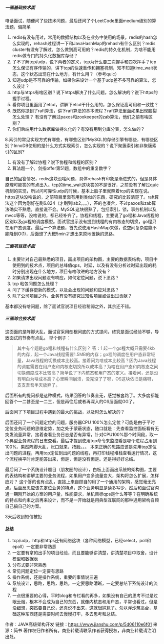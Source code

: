 ##### **一面基础技术面**

电话面试，随便问了些技术问题，最后还问了个LeetCode里面medium级别的算法题，偏简单

1. redis有没有用过，常用的数据结构以及在业务中使用的场景，redis的hash怎么实现的，rehash过程讲一下和JavaHashMap的rehash有什么区别？redis cluster有没有了解过，怎么做到高可用的？redis的持久化机制，为啥不能用redis做专门的持久化数据库存储？
2. 了不了解tcp/udp，说下两者的定义，tcp为什么要三次握手和四次挥手？tcp怎么保证有序传输的，讲下tcp的快速重传和拥塞机制，知不知道time_wait状态，这个状态出现在什么地方，有什么用？（参考quic）
3. 知道udp是不可靠的传输，如果你来设计一个基于udp差不多可靠的算法，怎么设计？
4. http与https有啥区别？说下https解决了什么问题，怎么解决的？说下https的握手过程。
5. 看你项目里面用了etcd，讲解下etcd干什么用的，怎么保证高可用和一致性？
6. 既然你提到了raft算法，讲下raft算法的基本流程？raft算法里面如果出现脑裂怎么处理？
    有没有了解过paxos和zookeeper的zab算法，他们之前有啥区别？
7. 你们后端用什么数据库做持久化的？有没有用到分库分表，怎么做的？

8.索引的常见实现方式有哪些，有哪些区别?MySQL的存储引擎有哪些，有哪些区别？InnoDB使用的是什么方式实现索引，怎么实现的？说下聚簇索引和非聚簇索引的区别?

1. 有没有了解过协程？说下协程和线程的区别？
2. 算法题一个，剑指offer第51题，数组中的重复数字？

自己的回答情况，redis这块没啥问题，具体rehash有印象是渐进式的，但是具体原理可能答的有点出入。tcp的time_wait这块答的不是很好，之前没有了解过quic机制的实现，所以问可靠性udp的时候，基本上脑子里就照着tcp的实现在说。https这块没啥说的，之前项目里面有用到类似的东西，研究的比较清楚了。raft算法这个因为刚好在刷6.824（才刷到lab2。。。），答的也凑合，不过paxos和zab算法确实不熟悉，直接说不会。MySQL这块很熟了，包括索引，锁，事务机制以及mvcc等等，没啥说的，都已经补齐了。协程和线程，主要说了go程和Java线程的区别以及go程的调度模型。面试官提示没有提到线程的有内核态的切换，go程只在用户态调度。最后一个算法题，首先说使用HashMap来做，说空间复杂度能不能降到O(1)，后面想了大概5min才想出来原地置换的思路。

##### **二面项目技术面**

1. 主要针对自己最熟悉的项目，画出项目的架构图，主要的数据表结构，项目中使用到的技术点，项目的总峰值qps，时延，以及有没有分析过时延出现的耗时分别出现在什么地方，项目有啥改进的地方没有？
2. 如果请求出现问题没有响应，如何定位问题，说下思路？
3. tcp 粘包问题怎么处理？
4. 问了下缓存更新的模式，以及会出现的问题和应对思路？
5. 除了公司项目之外，业务有没有研究过知名项目或做出过贡献？

基本都没有啥问题，除了面试官说项目经验稍弱之外，其余还不错。

##### **三面综合技术面**

这面面的是阵脚大乱，面试官采用刨根问底的方式提问，终究是面试经验不够，导致面试的节奏有点乱。 举个例子：

> 其中有个题是go程和线程有什么区别？
>  答：1 起一个go程大概只需要4kb的内存，起一个Java线程需要1.5MB的内存；go程的调度在用户态非常轻量，Java线程的切换成本比较高。接着问为啥成本比较高？因为Java线程的调度需要在用户态和内核态切换所以成本高？为啥在用户态和内核态之间切换调度成本比较高？简单说了下内核态和用户态的定义。接着问，还是没有明白为啥成本高？心里瞬间崩溃，没完没了了呀，OS这块依旧是痛呀，支支吾吾半天放弃了。

后面所有的提问都是这种模式，结果回答的节奏全无，感觉被套路了。大多度都能回答个一二甚至是一二三，但是再往后或者再深入的OS层面就GG了。

后面问了下项目过程中遇到的最大的挑战，以及时怎么解决的？

后面还问了一个问题定位的问题，服务器CPU 100%怎么定位？可能是由于平时定位业务问题的思维定势，加之处于蒙蔽状态，随口就是：先查看监控面板看有无突发流量异常，接着查看业务日志是否有异常，针对CPU100%那个时间段，取一个典型业务流程的日志查看。最后才提到使用top命令来监控看是哪个进程占用到100%。果然阵脚大乱，张口就来，捂脸。。。
 本来正确的思路应该是先用top定位出问题的进程，再用top定位到出问题的线程，再打印线程堆栈查看运行情况，这个流程换平时肯定能答出来，但是，但是没有但是。还是得好好总结。

最后问了一个系统设计题目（朋友圈的设计），白板上面画出系统的架构图，主要的表结构和讲解主要的业务流程，如果用户变多流量变大，架构将怎么扩展，怎样应对？
 这个答的也有点乱，直接上来自顾自的用了一个通用的架构，感觉毫无亮点。后面反思应该先定位业务的特点，这个业务明显是读多写少，然后和面试官沟通一期刚开始的方案的用户量，性能要求，单机目标qps是什么等等？在明确系统的特点和约束之后再来设计，而不是一开始就是用典型互联网的那种通用架构自顾自己搞自己的方案。

3天后收到短信被拒

#### **总结**

1. tcp/udp，http和https还有网络这块（各种网络模型，已经select，poll和epoll）一定要非常熟悉
2. 一定要有拿的出手的项目经验，而且要能够讲清楚，讲清楚项目中取舍，设计模型和数据表
3. 分布式要非常熟悉
4. 常见问题定位一定要有思路
5. 操作系统，还是操作系统，重要的事情说三遍
6. 系统设计，思路，思路，思路，一定要思路清晰，一定要总结下系统设计的流程
7. 一点很重要的心得，平时blog和专栏看的再多，如果没有自己的思考不过是过眼云烟，根本不会成为自己的东西，就像内核态和用户态，平常也看过，但是没细想，突然要自己说，还真说不出来，这就很尴尬了。勿以浮沙筑高台，基础这种东西还是需要时间去慢慢打牢，多去思考和总结。



作者：JAVA高级架构开发
链接：https://www.jianshu.com/p/5d06110e6f01
来源：简书
著作权归作者所有。商业转载请联系作者获得授权，非商业转载请注明出处。